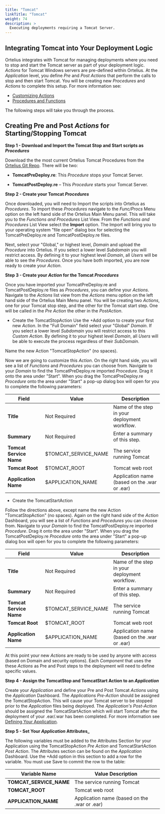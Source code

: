 ```yaml
---
title: "Tomcat"
linkTitle: "Tomcat"
weight: 74
description: >
  Executing deployments requiring a Tomcat Server.
---
```


## Integrating Tomcat into Your Deployment Logic

Ortelius integrates with Tomcat for managing deployments where you need to stop and start the Tomcat server as part of your deployment logic. _Actions_ for Tomcat Windows servers are pre-defined within Ortelius. At the _Application_ level, you define _Pre_ and _Post_ _Actions_ that perform the calls to stop and then start Tomcat. You will be creating new _Procedures_ and _Actions_ to complete this setup.  For more information see:
- [Customizing Actions](/userguide/first-steps/2-define-your-actions/)
- [Procedures and Functions](/userguide/customizations/2-define-your-functions-and-procedures/)

The following steps will take you through the process.

## Creating Pre and Post _Actions_ for Starting/Stopping Tomcat 

**Step 1 - Download and Import the Tomcat Stop and Start scripts as _Procedures_**

Download the the most current Ortelius Tomcat Procedures from the [Ortelius Git Repo](https://github.com/ortelius/ortelius/blob/master/procedures/). There will be two:

- **TomcatPreDeploy.re**:  This _Procedure_ stops your Tomcat Server. 

- **TomcatPostDeploy.re** – This _Procedure_ starts your Tomcat Server.

**Step 2 - Create your Tomcat _Procedures_**

Once downloaded, you will need to Import the scripts into Ortelius as _Procedures_. To import these _Procedures_ navigate to the _Func/Procs_ Menu option on the left hand side of the Ortelius Main Menu panel. This will take you to the _Functions and Procedures_ List View. From the _Functions and Procedures_ List View select the **Import** option. The Import will bring you to your operating system "file open" dialog box for selecting the TomcatPreDeploy.re and TomcatPostDeploy.re files.

Next, select your "Global," or highest level, _Domain_ and upload the _Procedure_ into Ortelius. If you select a lower level _Subdomain_ you will restrict access.  By defining it to your highest level _Domain_, all _Users_ will be able to see the _Procedures_. Once you have both imported, you are now ready to create your _Action_.

**Step 3 - Create your _Action_ for the Tomcat _Procedures_**

Once you have imported your TomcatPreDeploy.re and TomcatPostDeploy.re files as _Procedures_, you can define your _Actions_. Navigate to the _Actions_ list view from the _Actions_ menu option on the left hand side of the Ortelius Main Menu panel. You will be creating two _Actions_, one for your Tomcat stop step, and the other for the Tomcat start step. One will be called in the _Pre Action_ the other in the _PostAction_. 

- Create the TomcatStopAction 
Use the +Add option to create your first new _Action_.  In the "Full Domain" field select your "Global" _Domain_. If you select a lower level _Subdomain_ you will restrict access to this _Custom Action_.  By defining it to your highest level _Domain_, all _Users_ will be able to execute the process regardless of their _SubDomain_.

Name the new Action "TomcatStopAction" (no spaces).

Now we are going to customize this _Action_. On the right hand side, you will see a list of _Functions_ and _Procedures_ you can choose from.  Navigate to your _Domain_ to find the TomcatPreDeploy.re imported _Procedure_.  Drag it onto the area under "Start". When you drag the TomcatPreDeploy.re _Procedure_ onto the area under "Start" a pop-up dialog box will open for you to complete the following parameters:

| **Field** | Value | Description |
| --- | --- | --- |
| **Title** | Not Required | Name of the step in your deployment workflow.  |
| **Summary** | Not Required | Enter a summary of this step. | |
| **Tomcat Service Name** | $TOMCAT_SERVICE_NAME| The service running Tomcat |
| **Tomcat Root** | $TOMCAT_ROOT | Tomcat web root |
| **Application Name** | $APPLICATION_NAME | Application name (based on the .war or .ear) |

- Create the TomcatStartAction 

Follow the directions above, except name the new Action "TomcatStopAction" (no spaces). Again on the right hand side of the _Action_ Dashboard, you will see a list of _Functions_ and _Procedures_ you can choose from.  Navigate to your _Domain_ to find the TomcatPostDeploy.re imported _Procedure_.  Drag it onto the area under "Start". When you drag the TomcatPostDeploy.re _Procedure_ onto the area under "Start" a pop-up dialog box will open for you to complete the following parameters:

| **Field** | Value | Description |
| --- | --- | --- |
| **Title** | Not Required | Name of the step in your deployment workflow.  |
| **Summary** | Not Required | Enter a summary of this step. | |
| **Tomcat Service Name** | $TOMCAT_SERVICE_NAME| The service running Tomcat |
| **Tomcat Root** | $TOMCAT_ROOT | Tomcat web root |
| **Application Name** | $APPLICATION_NAME | Application name (based on the .war or .ear) |

At this point your new _Actions_ are ready to be used by anyone with access (based on Domain and security options). Each _Component_ that uses the these _Actions_ as Pre and Post steps to the deployment will need to define specific values. 

**Step 4 - Assign the TomcatStop and TomcatStart Action to an _Application_**

Create your _Application_ and define your Pre and Post Tomcat _Actions_ using the _Application_ Dashboard. The _Applications_ _Pre-Action_ should be assigned the TomcatStopAction.  This will cause your Tomcat server to be stopped prior to the _Application_ files being deployed.  The _Application's_ _Post-Action_ should be assigned the TomcatStartAction which will start Tomcat after the deployment of your .ear/.war has been completed.  For more information see [Defining Your Application](/userguide/packaging-applications/2-defining-applications/).

**Step 5 - Set Your _Application_ Attributes_**

The following variables must be added to the Attributes Section for your Application using the TomcatStopAction _Pre Action_ and TomcatStartAction _Post Action_.  The Attributes section can be found on the _Application_ Dashboard.  Use the +Add option in this section to add a row for the variable. You must use Save to commit the row to the table:

| Variable Name | Value Description |
|--- | --- |
| **TOMCAT_SERVICE_NAME** | The service running Tomcat |
| **TOMCAT_ROOT** | Tomcat web root |
| **APPLICATION_NAME** | Application name (based on the .war or .ear) |

